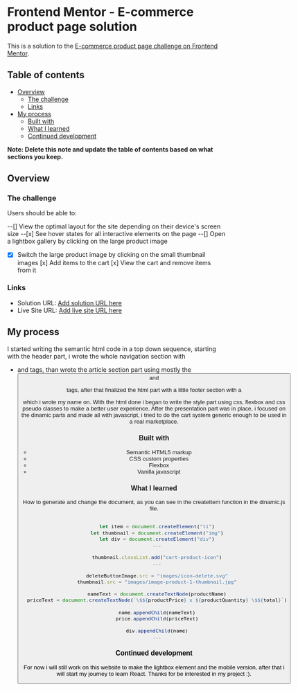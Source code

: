 # Frontend Mentor - E-commerce product page solution

This is a solution to the [E-commerce product page challenge on Frontend Mentor](https://www.frontendmentor.io/challenges/ecommerce-product-page-UPsZ9MJp6).

## Table of contents

- [Overview](#overview)
  - [The challenge](#the-challenge)
  - [Links](#links)
- [My process](#my-process)
  - [Built with](#built-with)
  - [What I learned](#what-i-learned)
  - [Continued development](#continued-development)

**Note: Delete this note and update the table of contents based on what sections you keep.**

## Overview

### The challenge

Users should be able to:

--[] View the optimal layout for the site depending on their device's screen size
--[x] See hover states for all interactive elements on the page
--[] Open a lightbox gallery by clicking on the large product image
-[x] Switch the large product image by clicking on the small thumbnail images
[x] Add items to the cart
[x] View the cart and remove items from it

### Links

- Solution URL: [Add solution URL here](https://your-solution-url.com)
- Live Site URL: [Add live site URL here](https://your-live-site-url.com)

## My process

I started writing the semantic html code in a top down sequence, starting with the header part, i wrote the whole navigation section with <nav> <ul> <li> and <a> tags, than wrote the article section part using mostly the <div> <img> <button> and <p> tags, after that finalized the html part with a little footer section with a <p> which i wrote my name on. With the html done i began to write the style part using css, flexbox and css pseudo classes to make a better user experience.
After the presentation part was in place, i focused on the dinamic parts and made all with javascript, i tried to do the cart system generic enough to be used in a real marketplace.

### Built with

- Semantic HTML5 markup
- CSS custom properties
- Flexbox
- Vanilla javascript

### What I learned

How to generate and change the document, as you can see in the createItem function in the dinamic.js file.
```javascript

  let item = document.createElement("li")
  let thumbnail = document.createElement("img")
  let div = document.createElement("div")
  ...
    
  thumbnail.classList.add("cart-product-icon")
  ...
    
  deleteButtonImage.src = "images/icon-delete.svg"
  thumbnail.src = "images/image-product-1-thumbnail.jpg"
    
  nameText = document.createTextNode(productName)
  priceText = document.createTextNode(`\$${productPrice} x ${productQuantity} \$${total}`)
    
  name.appendChild(nameText)
  price.appendChild(priceText)
    
  div.appendChild(name)
  ...
```

### Continued development

For now i will still work on this website to make the lightbox element and the mobile version, after that i will start my journey to learn React. Thanks for be interested in my project :).

